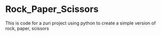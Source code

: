 # Rock_Paper_Scissors
This is code for a zuri project using python to create a simple version of rock, paper, scissors

